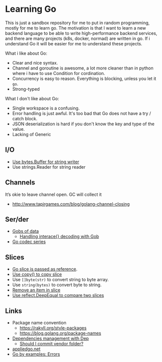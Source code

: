 # Learning Go

This is just a sandbox repository for me to put in random programming, mostly for me to learn go. The motivation is that I want to learn a new backend language to be able to write high-performance backend services, and there are many projects (k8s, docker, normad) are written in go. If i understand Go it will be easier for me to understand these projects.


What i like about Go:

  * Clear and nice syntax.
  * Channel and goroutine is awesome, a lot more cleaner than in python where i have to use Condition for cordination.
  * Concurrency is easy to reason. Everything is blocking, unless you let it `go`.
  * Strong-typed

What I don't like about Go:

  * Single workspace is a confusing.
  * Error handling is just awful. It's too bad that Go does not have a try / catch block.
  * JSON deserialization is hard if you don't know the key and type of the value.
  * Lacking of Generic

## I/O

  * [Use bytes.Buffer for string writer](https://stackoverflow.com/questions/13765797/the-best-way-to-get-a-string-from-a-writer-in-go)
  * Use strings.Reader for string reader

## Channels

It’s okie to leave channel open. GC will collect it

  * http://www.tapirgames.com/blog/golang-channel-closing

## Ser/der

  * [Gobs of data](https://blog.golang.org/gobs-of-data)
    * [Handling interace{} decoding with Gob](https://play.golang.org/p/xt4zNyPZ2W)
  * [Go codec series](http://ugorji.net/d/tag/go-codec/blog/)

## Slices

  * [Go slice is passed as reference](https://stackoverflow.com/questions/2439453/using-a-pointer-to-array).
  * [Use copy() to copy slice](https://stackoverflow.com/questions/30182538/why-can-not-i-duplicate-a-slice-with-copy-in-golang)
  * Use `[]byte(str)` to convert string to byte array.
  * Use `string(bytes)` to convert byte to string.
  * [Remove an item in slice](https://vbauerster.github.io/2017/04/removing-items-from-a-slice-while-iterating-in-go/)
  * [Use reflect.DeepEqual to compare two slices](https://yourbasic.org/golang/compare-slices/)

## Links

  * Package name convention
    * https://rakyll.org/style-packages
    * https://blog.golang.org/package-names
  * [Dependencies management with Dep](https://golang.github.io/dep)
    * [Should I commit vendor folder?](https://github.com/golang/dep/blob/master/docs/FAQ.md#should-i-commit-my-vendor-directory)
  * [appliedgo.net](https://appliedgo.net/tui/)
  * [Go by examples: Errors](https://gobyexample.com/errors)
